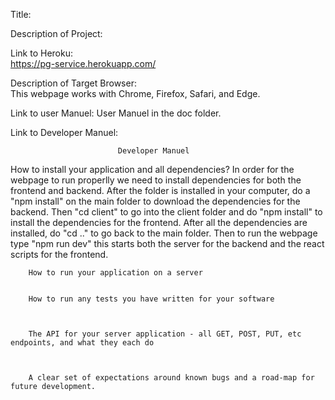 Title:

Description of Project:

Link to Heroku:  
 https://pg-service.herokuapp.com/

Description of Target Browser:  
 This webpage works with Chrome, Firefox, Safari, and Edge.

Link to user Manuel:
 User Manuel in the doc folder.

Link to Developer Manuel:

                            Developer Manuel

How to install your application and all dependencies?
           In order for the webpage to run properlly we need to install dependencies for both the frontend and backend. After the folder is installed in your computer, do a "npm install" on the main folder to download the dependencies for the backend. Then "cd client" to go into the client folder and do "npm install" to install the dependencies for the frontend. After all the dependencies are installed, do "cd .." to go back to the main folder. Then to run the webpage type "npm run dev" this starts both the server for the backend and the react scripts for the frontend.

        How to run your application on a server


        How to run any tests you have written for your software



        The API for your server application - all GET, POST, PUT, etc endpoints, and what they each do



        A clear set of expectations around known bugs and a road-map for future development.


